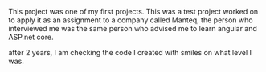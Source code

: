This project was one of my first projects.
This was a test project worked on to apply it as an assignment to a company called Manteq,
the person who interviewed me was the same person who advised me to learn angular and ASP.net core.

after 2 years, I am checking the code I created with smiles on what level I was.
